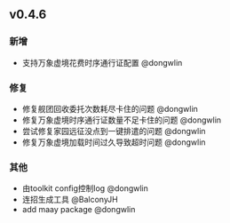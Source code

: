 ## v0.4.6

### 新增

- 支持万象虚境花费时序通行证配置 @dongwlin

### 修复

- 修复舰团回收委托次数耗尽卡住的问题 @dongwlin
- 修复万象虚境时序通行证数量不足卡住的问题 @dongwlin
- 尝试修复家园远征没点到一键排遣的问题 @dongwlin
- 修复万象虚境加载时间过久导致超时问题 @dongwlin

### 其他

- 由toolkit config控制log @dongwlin
- 连招生成工具 @BalconyJH
- add maay package @dongwlin